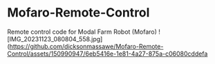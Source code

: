 # Mofaro-Remote-Control
Remote control code for Modal Farm Robot (Mofaro)
![IMG_20231123_080804_558.jpg](https://github.com/dicksonmassawe/Mofaro-Remote-Control/assets/150990947/6eb5416e-1e81-4a27-875a-c06080cddefa